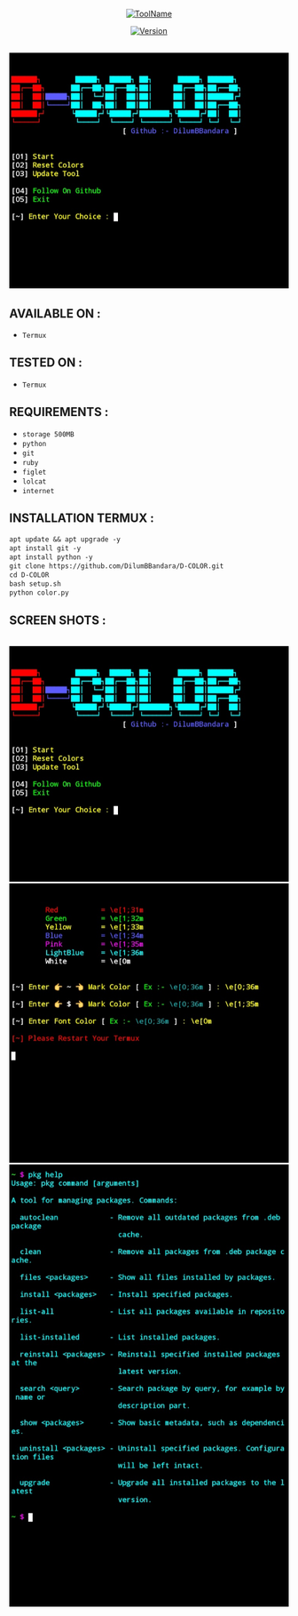 <p align="center">
<a href="https://github.com/DilumBBandara/D-COLOR"><img title="ToolName" src="https://img.shields.io/badge/D-COLOR-blue?style=for-the-badge&logo="></a>
</p>
<p align="center">
<a href="https://github.com/DilumBBandara/D-COLOR"><img title="Version" src="https://img.shields.io/badge/Version-1.1-green?style=for-the-badge&logo="></a>
</p>
<br><a href="https://github.com/DilumBBandara/D-COLOR"><img src="main.jpg"></a>

## AVAILABLE ON :
  
   * <code>Termux</code>

## TESTED ON :
   
   * <code>Termux</code>

## REQUIREMENTS :

   * <code>storage 500MB</code>
   * <code>python</code>
   * <code>git</code>
   * <code>ruby</code>
   * <code>figlet</code>
   * <code>lolcat</code>
   * <code>internet</code>

## INSTALLATION TERMUX :

    apt update && apt upgrade -y
    apt install git -y
    apt install python -y
    git clone https://github.com/DilumBBandara/D-COLOR.git
    cd D-COLOR
    bash setup.sh
    python color.py

## SCREEN SHOTS :

   <br><a href="https://github.com/DilumBBandara/D-COLOR"><img src="main.jpg"></a>
   <br><a href="https://github.com/DilumBBandara/D-COLOR"><img src="color.jpg"></a>
   <br><a href="https://github.com/DilumBBandara/D-COLOR"><img src="font.jpg"></a>


